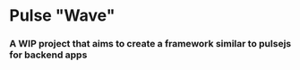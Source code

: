 # Pulse "Wave"
### A WIP project that aims to create a framework similar to pulsejs for backend apps